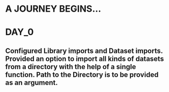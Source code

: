 A JOURNEY BEGINS...
===================================================================================================================================================================================
DAY_0
=====

Configured Library imports and Dataset imports.
Provided an option to import all kinds of datasets from a directory with the help of a single function.
Path to the Directory is to be provided as an argument.
-----------------------------------------------------------------------------------------------------------------------------------------------------------------------------------
